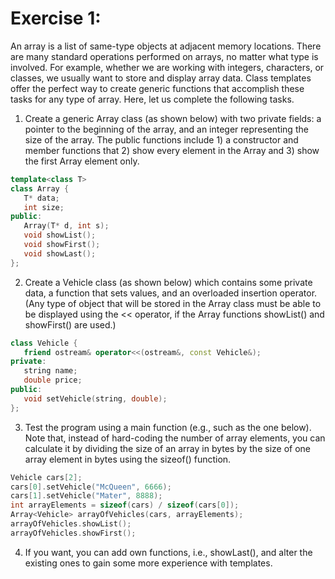 # Exercise 1:

An array is a list of same-type objects at adjacent memory locations.
There are many standard operations performed on arrays, no matter what
type is involved. For example, whether we are working with integers,
characters, or classes, we usually want to store and display array data.
Class templates offer the perfect way to create generic functions that
accomplish these tasks for any type of array. Here, let us complete the
following tasks.
1. Create a generic Array class (as shown below) with two private fields:
a pointer to the beginning of the array, and an integer representing
the size of the array. The public functions include 1) a constructor
and member functions that 2) show every element in the Array and 3)
show the first Array element only.

```C++
template<class T>
class Array {
   T* data; 
   int size;
public:
   Array(T* d, int s); 
   void showList(); 
   void showFirst(); 
   void showLast();
};
```
2. Create a Vehicle class (as shown below) which contains some private
data, a function that sets values, and an overloaded insertion
operator. (Any type of object that will be stored in the Array class
must be able to be displayed using the << operator, if the Array
functions showList() and showFirst() are used.)

```C++
class Vehicle {
   friend ostream& operator<<(ostream&, const Vehicle&);
private:
   string name;
   double price;
public:
   void setVehicle(string, double);
};
```
3. Test the program using a main function (e.g., such as the one below).
Note that, instead of hard-coding the number of array elements, you
can calculate it by dividing the size of an array in bytes by the size
of one array element in bytes using the sizeof() function.

```C++
Vehicle cars[2];
cars[0].setVehicle("McQueen", 6666);
cars[1].setVehicle("Mater", 8888);
int arrayElements = sizeof(cars) / sizeof(cars[0]);
Array<Vehicle> arrayOfVehicles(cars, arrayElements);
arrayOfVehicles.showList();
arrayOfVehicles.showFirst();
```

4. If you want, you can add own functions, i.e., showLast(), and alter
the existing ones to gain some more experience with templates.